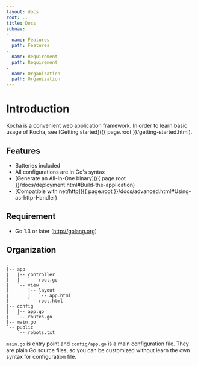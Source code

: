 ```yaml
---
layout: docs
root: ..
title: Docs
subnav:
-
  name: Features
  path: Features
-
  name: Requirement
  path: Requirement
-
  name: Organization
  path: Organization
---
```


# Introduction <a id="Introduction"></a>

Kocha is a convenient web application framework.
In order to learn basic usage of Kocha, see [Getting started]({{ page.root }}/getting-started.html).

## Features <a id="Features"></a>

* Batteries included
* All configurations are in Go's syntax
* [Generate an All-In-One binary]({{ page.root }}/docs/deployment.html#Build-the-application)
* [Compatible with net/http]({{ page.root }}/docs/advanced.html#Using-as-http-Handler)

## Requirement <a id="Requirement"></a>

* Go 1.3 or later (http://golang.org)

## Organization <a id="Organization"></a>

```
.
|-- app
|   |-- controller
|   |   `-- root.go
|   `-- view
|       |-- layout
|       |   `-- app.html
|       `-- root.html
|-- config
|   |-- app.go
|   `-- routes.go
|-- main.go
`-- public
    `-- robots.txt
```

`main.go` is entry point and `config/app.go` is a main configuration file.
They are plain Go source files, so you can be customized without learn the own syntax for configuration file.
